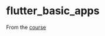 # flutter_basic_apps

From the [course](https://www.udemy.com/course/learn-flutter-dart-to-build-ios-android-apps/)
